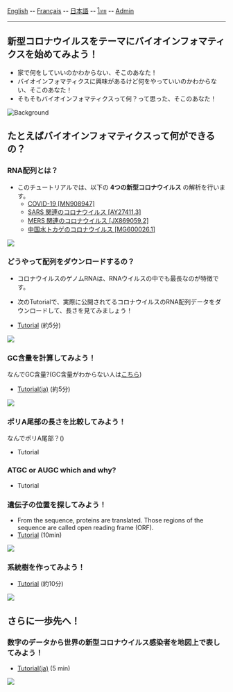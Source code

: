 
[English](../en/) -- [Français](../fr/) -- [日本語](../ja/) -- [ไทย](../th/) -- [Admin](../admin.md)

***

## 新型コロナウイルスをテーマにバイオインフォマティクスを始めてみよう！ 

* 家で何をしていいのかわからない、そこのあなた！
* バイオインフォマティクスに興味があるけど何をやっていいのかわからない、そこのあなた！
* そもそもバイオインフォマティクスって何？って思った、そこのあなた！

![Background](https://user-images.githubusercontent.com/4862919/78474337-132c4e00-776e-11ea-86da-6f09aaa1aef8.jpg)

## たとえばバイオインフォマティクスって何ができるの？

### RNA配列とは？
* このチュートリアルでは、以下の **4つの新型コロナウイルス** の解析を行います。
  * [COVID-19 [MN908947]](https://www.ncbi.nlm.nih.gov/nuccore/MN908947)
  * [SARS 関連のコロナウイルス [AY27411.3]](https://www.ncbi.nlm.nih.gov/nuccore/AY274119.3)
  * [MERS 関連のコロナウイルス [JX869059.2]](https://www.ncbi.nlm.nih.gov/nuccore/JX869059.2)
  * [中国水トカゲのコロナウイルス [MG600026.1]](https://www.ncbi.nlm.nih.gov/nuccore/MG600026.1)

![](https://user-images.githubusercontent.com/4862919/78664676-b4e2a500-78fe-11ea-82da-ade58ad0813c.jpg)

### どうやって配列をダウンロードするの？

* コロナウイルスのゲノムRNAは、RNAウイルスの中でも最長なのが特徴です。

* 次のTutorialで、実際に公開されてるコロナウイルスのRNA配列データをダウンロードして、長さを見てみましょう！

* [Tutorial](https://colab.research.google.com/drive/1SsEARPWrNQrp_I_2su6-R-gyKliLObid) (約5分)

![](https://user-images.githubusercontent.com/4862919/78663059-b2328080-78fb-11ea-8b13-0f78289c9236.jpg)

### GC含量を計算してみよう！

なんでGC含量?(GC含量がわからない人は[こちら](https://ja.wikipedia.org/wiki/GC含量))

* [Tutorial(ja)](https://colab.research.google.com/drive/1oRCrlKlat38bDywH-LOPICwgnafVO5n5) (約5分)

![](https://user-images.githubusercontent.com/4862919/78663068-b52d7100-78fb-11ea-92c1-8e68a9377a81.jpg)

### ポリA尾部の長さを比較してみよう！

なんでポリA尾部？()

* Tutorial

### ATGC or AUGC which and why?

* Tutorial

### 遺伝子の位置を探してみよう！

* From the sequence, proteins are translated. Those regions of the sequence are called open reading frame (ORF).
* [Tutorial](https://colab.research.google.com/drive/1wLQqviJUX5WVxJSFzTWoxila__I2wV2v) (10min)

![](https://user-images.githubusercontent.com/4862919/78889076-31a38980-7a8d-11ea-861c-9ab4c4026343.jpg)

### 系統樹を作ってみよう！

* [Tutorial](https://colab.research.google.com/drive/1RIuebEJZs2f7pzT6HzhH9He4kndk9rPJ) (約10分)

![](https://user-images.githubusercontent.com/4862919/78868580-630c5d00-7a6d-11ea-92f3-f16dd7060dd1.jpg)

## さらに一歩先へ！

### 数字のデータから世界の新型コロナウイルス感染者を地図上で表してみよう！

* [Tutorial(ja)](https://colab.research.google.com/drive/1ijKaiIUEZ-SABA5Nvd5ID5EdwA1ZlGSn) (5 min)

![](https://user-images.githubusercontent.com/4862919/78878771-20eb1780-7a7d-11ea-85da-71049fea984e.jpg)
